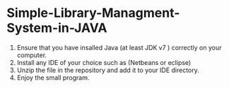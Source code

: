 # Simple-Library-Managment-System-in-JAVA

1. Ensure that you have insalled Java (at least JDK v7 )  correctly on your computer.
2. Install any IDE of your choice such as (Netbeans or eclipse)
3. Unzip the file in the repository and add it to your IDE directory.
4. Enjoy the small program. 
